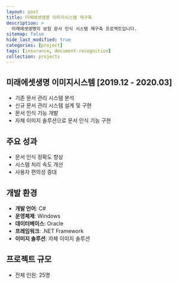 ```yaml
---
layout: post
title: 미래에셋생명 이미지시스템 재구축
description: >
  미래에셋생명의 보험 문서 인식 시스템 재구축 프로젝트입니다.
sitemap: false
hide_last_modified: true
categories: [project]
tags: [insurance, document-recognition]
collection: projects
---
```


## 미래에셋생명 이미지시스템 [2019.12 - 2020.03]

- 기존 문서 관리 시스템 분석
- 신규 문서 관리 시스템 설계 및 구현
- 문서 인식 기능 개발
- 자체 이미지 솔루션으로 문서 인식 기능 구현

## 주요 성과
- 문서 인식 정확도 향상
- 시스템 처리 속도 개선
- 사용자 편의성 증대

## 개발 환경
- **개발 언어**: C#
- **운영체제**: Windows
- **데이터베이스**: Oracle
- **프레임워크**: .NET Framework
- **이미지 솔루션**: 자체 이미지 솔루션

## 프로젝트 규모
- 전체 인원: 25명 